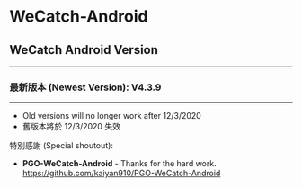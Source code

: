 # WeCatch-Android

## WeCatch Android Version
---
### 最新版本 (Newest Version): V4.3.9
---
* Old versions will no longer work after 12/3/2020
* 舊版本將於 12/3/2020 失效

特別感謝 (Special shoutout):

* **PGO-WeCatch-Android** - Thanks for the hard work.
https://github.com/kaiyan910/PGO-WeCatch-Android
